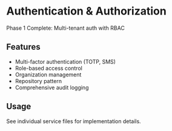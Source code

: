 # Authentication & Authorization

Phase 1 Complete: Multi-tenant auth with RBAC

## Features
- Multi-factor authentication (TOTP, SMS)
- Role-based access control
- Organization management
- Repository pattern
- Comprehensive audit logging

## Usage
See individual service files for implementation details.
